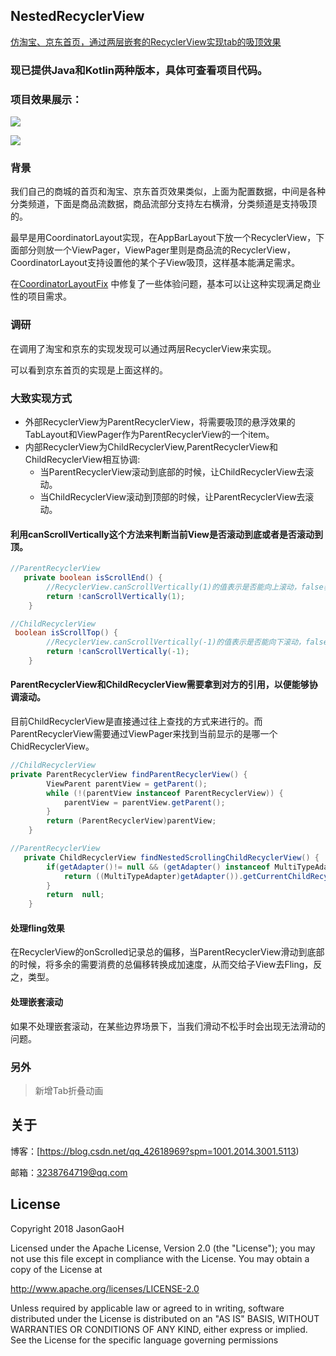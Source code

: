 ## NestedRecyclerView

[仿淘宝、京东首页，通过两层嵌套的RecyclerView实现tab的吸顶效果](https://juejin.im/post/5d5f4cfcf265da03e61b18b8)

### 现已提供Java和Kotlin两种版本，具体可查看项目代码。

### 项目效果展示：

![](./gif/nested_recyclerview_1.gif)

![](./gif/nested_recyclerview_2.gif)

### 背景
我们自己的商城的首页和淘宝、京东首页效果类似，上面为配置数据，中间是各种分类频道，下面是商品流数据，商品流部分支持左右横滑，分类频道是支持吸顶的。

最早是用CoordinatorLayout实现，在AppBarLayout下放一个RecyclerView，下面部分则放一个ViewPager，ViewPager里则是商品流的RecyclerView，CoordinatorLayout支持设置他的某个子View吸顶，这样基本能满足需求。

在[CoordinatorLayoutFix](https://github.com/JasonGaoH/CoordinatorLayoutFix) 中修复了一些体验问题，基本可以让这种实现满足商业性的项目需求。

### 调研

在调用了淘宝和京东的实现发现可以通过两层RecyclerView来实现。

可以看到京东首页的实现是上面这样的。

### 大致实现方式

- 外部RecyclerView为ParentRecyclerView，将需要吸顶的悬浮效果的TabLayout和ViewPager作为ParentRecyclerView的一个item。
- 内部RecyclerView为ChildRecyclerView,ParentRecyclerView和ChildRecyclerView相互协调:
  - 当ParentRecyclerView滚动到底部的时候，让ChildRecyclerView去滚动。
  - 当ChildRecyclerView滚动到顶部的时候，让ParentRecyclerView去滚动。

#### 利用canScrollVertically这个方法来判断当前View是否滚动到底或者是否滚动到顶。

```java
//ParentRecyclerView
   private boolean isScrollEnd() {
        //RecyclerView.canScrollVertically(1)的值表示是否能向上滚动，false表示已经滚动到底部
        return !canScrollVertically(1);
    }

```

```java
//ChildRecyclerView
 boolean isScrollTop() {
        //RecyclerView.canScrollVertically(-1)的值表示是否能向下滚动，false表示已经滚动到顶部
        return !canScrollVertically(-1);
    }
```
#### ParentRecyclerView和ChildRecyclerView需要拿到对方的引用，以便能够协调滚动。

目前ChildRecyclerView是直接通过往上查找的方式来进行的。而ParentRecyclerView需要通过ViewPager来找到当前显示的是哪一个ChidRecyclerView。

```java
//ChildRecyclerView
private ParentRecyclerView findParentRecyclerView() {
        ViewParent parentView = getParent();
        while (!(parentView instanceof ParentRecyclerView)) {
            parentView = parentView.getParent();
        }
        return (ParentRecyclerView)parentView;
    }
```

```java
//ParentRecyclerView
   private ChildRecyclerView findNestedScrollingChildRecyclerView() {
        if(getAdapter()!= null && (getAdapter() instanceof MultiTypeAdapter)) {
            return ((MultiTypeAdapter)getAdapter()).getCurrentChildRecyclerView();
        }
        return  null;
    }
```

#### 处理fling效果
在RecyclerView的onScrolled记录总的偏移，当ParentRecyclerView滑动到底部的时候，将多余的需要消费的总偏移转换成加速度，从而交给子View去Fling，反之，类型。

#### 处理嵌套滚动
如果不处理嵌套滚动，在某些边界场景下，当我们滑动不松手时会出现无法滑动的问题。

### 另外 
> 新增Tab折叠动画


关于
--

博客：[https://blog.csdn.net/qq_42618969?spm=1001.2014.3001.5113)

邮箱：3238764719@qq.com

License
--
Copyright 2018 JasonGaoH

Licensed under the Apache License, Version 2.0 (the "License"); you may not use this file except in compliance with the License. You may obtain a copy of the License at

http://www.apache.org/licenses/LICENSE-2.0

Unless required by applicable law or agreed to in writing, software distributed under the License is distributed on an "AS IS" BASIS, WITHOUT WARRANTIES OR CONDITIONS OF ANY KIND, either express or implied. See the License for the specific language governing permissions
